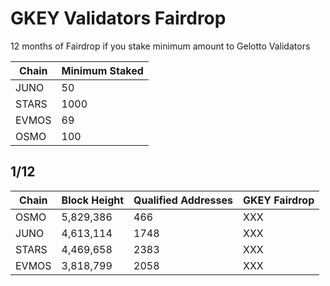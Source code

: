 # GKEY Validators Fairdrop 
12 months of Fairdrop if you stake minimum amount to Gelotto Validators

| Chain | Minimum Staked      | 
|-------|---------------------|
| JUNO  | 50                  | 
| STARS | 1000                | 
| EVMOS | 69                  |            
| OSMO  | 100                 |

## 1/12
| Chain   | Block Height        | Qualified Addresses | GKEY Fairdrop |
|---------|---------------------|---------------------|---------------|
| OSMO    | 5,829,386           | 466                 | XXX           |  
| JUNO    | 4,613,114           | 1748                | XXX           |  
| STARS   | 4,469,658           | 2383                | XXX           |  
| EVMOS   | 3,818,799           | 2058                | XXX           |  